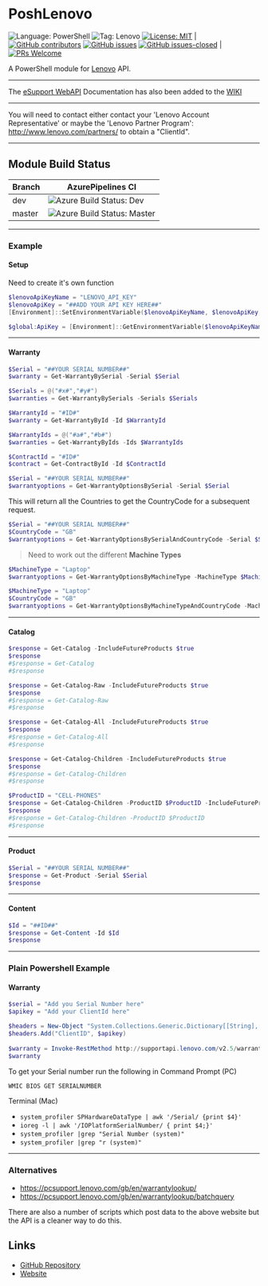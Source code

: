 # PoshLenovo

![Language: PowerShell](https://img.shields.io/badge/language-powershell-blue.svg)
![Tag: Lenovo](https://img.shields.io/badge/tag-lenovo-red.svg)
[![License: MIT](https://img.shields.io/badge/License-MIT-yellow.svg)](https://opensource.org/licenses/MIT) | [![GitHub contributors](https://img.shields.io/github/contributors/AlexHedley/PoshLenovo.svg)](https://GitHub.com/Protirus/PoshLenovo/graphs/contributors/)
[![GitHub issues](https://img.shields.io/github/issues/Protirus/PoshLenovo.svg)](https://GitHub.com/AlexHedley/PoshLenovo/issues/)
[![GitHub issues-closed](https://img.shields.io/github/issues-closed/Protirus/PoshLenovo.svg)](https://GitHub.com/AlexHedley/PoshLenovo/issues?q=is%3Aissue+is%3Aclosed) | [![PRs Welcome](https://img.shields.io/badge/PRs-welcome-brightgreen.svg?style=flat-square)](http://makeapullrequest.com)


A PowerShell module for [Lenovo](https://www.lenovo.com/gb/en/) API.

---

The [eSupport WebAPI](http://supportapi.lenovo.com/Documentation/Index.html) Documentation has also been added to the [WIKI](https://github.com/AlexHedley/PoshLenovo/wiki)

---

You will need to contact either contact your 'Lenovo Account Representative' or maybe the 'Lenovo Partner Program': http://www.lenovo.com/partners/ to obtain a "ClientId".

---

## Module Build Status

| Branch | AzurePipelines CI                              |
|--------|------------------------------------------------|
| dev    | ![Azure Build Status: Dev][ap-image-dev]       |
| master | ![Azure Build Status: Master][ap-image-master] |

---

### Example

#### Setup

Need to create it's own function

```powershell
$lenovoApiKeyName = "LENOVO_API_KEY"
$lenovoApiKey = "##ADD YOUR API KEY HERE##"
[Environment]::SetEnvironmentVariable($lenovoApiKeyName, $lenovoApiKey, "Machine")
```

```powershell
$global:ApiKey = [Environment]::GetEnvironmentVariable($lenovoApiKeyName, "Machine")
```

---

#### Warranty

```powershell
$Serial = "##YOUR SERIAL NUMBER##"
$warranty = Get-WarrantyBySerial -Serial $Serial
```

```powershell
$Serials = @("#x#","#y#")
$warranties = Get-WarrantyBySerials -Serials $Serials
```

```powershell
$WarrantyId = "#ID#"
$warranty = Get-WarrantyById -Id $WarrantyId
```

```powershell
$WarrantyIds = @("#a#","#b#")
$warranties = Get-WarrantyByIds -Ids $WarrantyIds
```

```powershell
$ContractId = "#ID#"
$contract = Get-ContractById -Id $ContractId
```

```powershell
$Serial = "##YOUR SERIAL NUMBER##"
$warrantyoptions = Get-WarrantyOptionsBySerial -Serial $Serial
```

This will return all the Countries to get the CountryCode for a subsequent request.

```powershell
$Serial = "##YOUR SERIAL NUMBER##"
$CountryCode = "GB"
$warrantyoptions = Get-WarrantyOptionsBySerialAndCountryCode -Serial $Serial -CountryCode $CountryCode
```

> Need to work out the different **Machine Types**

```powershell
$MachineType = "Laptop"
$warrantyoptions = Get-WarrantyOptionsByMachineType -MachineType $MachineType
```

```powershell
$MachineType = "Laptop"
$CountryCode = "GB"
$warrantyoptions = Get-WarrantyOptionsByMachineTypeAndCountryCode -MachineType $MachineType -CountryCode $CountryCode
```

---

#### Catalog

```powershell
$response = Get-Catalog -IncludeFutureProducts $true
$response
#$response = Get-Catalog
#$response
```

```powershell
$response = Get-Catalog-Raw -IncludeFutureProducts $true
$response
#$response = Get-Catalog-Raw
#$response
```

```powershell
$response = Get-Catalog-All -IncludeFutureProducts $true
$response
#$response = Get-Catalog-All
#$response
```

```powershell
$response = Get-Catalog-Children -IncludeFutureProducts $true
$response
#$response = Get-Catalog-Children
#$response
```

```powershell
$ProductID = "CELL-PHONES"
$response = Get-Catalog-Children -ProductID $ProductID -IncludeFutureProducts $true
$response
#$response = Get-Catalog-Children -ProductID $ProductID
#$response
```

---

#### Product

```powershell
$Serial = "##YOUR SERIAL NUMBER##"
$response = Get-Product -Serial $Serial
$response
```

---

#### Content

```powershell
$Id = "##ID##"
$response = Get-Content -Id $Id
$response
```

---

### Plain Powershell Example

#### Warranty

```powershell
$serial = "Add you Serial Number here"
$apikey = "Add your ClientId here"

$headers = New-Object "System.Collections.Generic.Dictionary[[String],[String]]"
$headers.Add("ClientID", $apikey)
 
$warranty = Invoke-RestMethod http://supportapi.lenovo.com/v2.5/warranty?serial=$serial -ContentType "application/JSON" -Headers $headers
$warranty
```

To get your Serial number run the following in Command Prompt (PC)

```bash
WMIC BIOS GET SERIALNUMBER
```

Terminal (Mac)

- `system_profiler SPHardwareDataType | awk '/Serial/ {print $4}'`
- `ioreg -l | awk '/IOPlatformSerialNumber/ { print $4;}'`
- `system_profiler |grep "Serial Number (system)"`
- `system_profiler |grep "r (system)"`

---

### Alternatives

- https://pcsupport.lenovo.com/gb/en/warrantylookup/
- https://pcsupport.lenovo.com/gb/en/warrantylookup/batchquery

There are also a number of scripts which post data to the above website but the API is a cleaner way to do this.

## Links

- [GitHub Repository](https://github.com/Protirus/PoshLenovo)
- [Website](https://www.protirus.com/)

[ap-image-dev]: https://protirus.visualstudio.com/PoshLenovo/_apis/build/status/Protirus.PoshLenovo?branchName=dev
[ap-site-dev]: https://dev.azure.com/dscottraynsford/GitHub/_build/latest?definitionId=4
[ap-image-master]: https://protirus.visualstudio.com/PoshLenovo/_apis/build/status/Protirus.PoshLenovo?branchName=master
[ap-site-master]: https://dev.azure.com/dscottraynsford/GitHub/_build/latest?definitionId=4